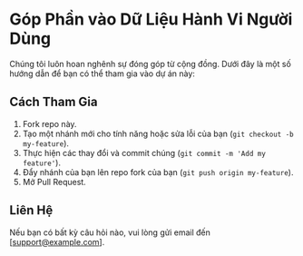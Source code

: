 # Góp Phần vào Dữ Liệu Hành Vi Người Dùng

Chúng tôi luôn hoan nghênh sự đóng góp từ cộng đồng. Dưới đây là một số hướng dẫn để bạn có thể tham gia vào dự án này:

## Cách Tham Gia
1. Fork repo này.
2. Tạo một nhánh mới cho tính năng hoặc sửa lỗi của bạn (`git checkout -b my-feature`).
3. Thực hiện các thay đổi và commit chúng (`git commit -m 'Add my feature'`).
4. Đẩy nhánh của bạn lên repo fork của bạn (`git push origin my-feature`).
5. Mở Pull Request.

## Liên Hệ
Nếu bạn có bất kỳ câu hỏi nào, vui lòng gửi email đến [support@example.com].